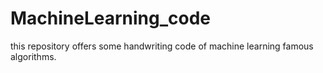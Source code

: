 # MachineLearning_code
this repository offers some handwriting code of machine learning famous algorithms.
